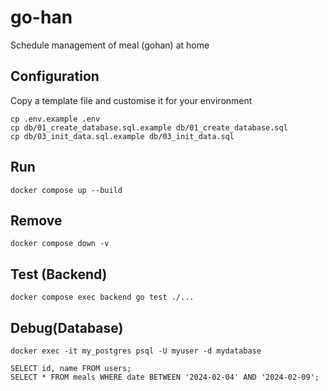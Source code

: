 # go-han
Schedule management of meal (gohan) at home

## Configuration

Copy a template file and customise it for your environment

```
cp .env.example .env
cp db/01_create_database.sql.example db/01_create_database.sql
cp db/03_init_data.sql.example db/03_init_data.sql
```

## Run

```
docker compose up --build
```

## Remove

```
docker compose down -v
```

## Test (Backend)

```
docker compose exec backend go test ./...
```

## Debug(Database)

```
docker exec -it my_postgres psql -U myuser -d mydatabase
```

```
SELECT id, name FROM users;
SELECT * FROM meals WHERE date BETWEEN '2024-02-04' AND '2024-02-09';
```
